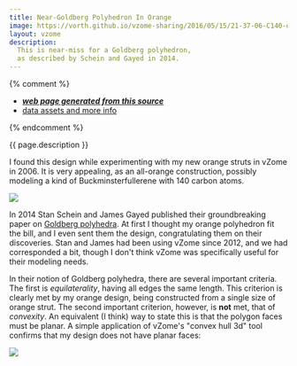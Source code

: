 ```yaml
---
title: Near-Goldberg Polyhedron In Orange
image: https://vorth.github.io/vzome-sharing/2016/05/15/21-37-06-C140-orange-fullerene/C140-orange-fullerene.png
layout: vzome
description:
  This is near-miss for a Goldberg polyhedron,
  as described by Schein and Gayed in 2014.
---
```


{% comment %}
 - [***web page generated from this source***][post]
 - [data assets and more info][github]

[post]: <https://vorth.github.io/vzome-sharing/2016/05/15/C140-orange-fullerene-21-37-06.html>
[github]: <https://github.com/vorth/vzome-sharing/tree/main/2016/05/15/21-37-06-C140-orange-fullerene/>
{% endcomment %}

{{ page.description }}

I found this design while experimenting with my new orange struts in vZome in 2006.
It is very appealing, as an all-orange construction, possibly modeling a kind of Buckminsterfullerene
with 140 carbon atoms.

<vzome-viewer style="width: 100%; height: 65vh;"
       src="https://vorth.github.io/vzome-sharing/2016/05/15/21-37-06-C140-orange-fullerene/C140-orange-fullerene.vZome" >
  <img src="https://vorth.github.io/vzome-sharing/2016/05/15/21-37-06-C140-orange-fullerene/C140-orange-fullerene.png" />
</vzome-viewer>

In 2014 Stan Schein and James Gayed published their
groundbreaking paper on [Goldberg polyhedra](https://www.pnas.org/doi/10.1073/pnas.1310939111).
At first I thought my orange polyhedron fit the bill, and I even sent them the design,
congratulating them on their discoveries.
Stan and James had been using vZome since 2012, and we had corresponded a bit,
though I don't think vZome was specifically useful for their modeling needs.

In their notion of Goldberg polyhedra, there are several important criteria.
The first is *equilaterality*, having all edges the same length.
This criterion is clearly met by my orange design, being constructed from a single size of orange strut.
The second important criterion, however, is **not** met, that of *convexity*.
An equivalent (I think) way to state this is that the polygon faces must be planar.
A simple application of vZome's "convex hull 3d" tool confirms that my design
does not have planar faces:

<vzome-viewer style="width: 100%; height: 65vh;"
       src="https://vorth.github.io/vzome-sharing/2022/03/12/10-41-36-C140-orange-fullerene-hull/C140-orange-fullerene-hull.vZome" >
  <img src="https://vorth.github.io/vzome-sharing/2022/03/12/10-41-36-C140-orange-fullerene-hull/C140-orange-fullerene-hull.png" />
</vzome-viewer>
